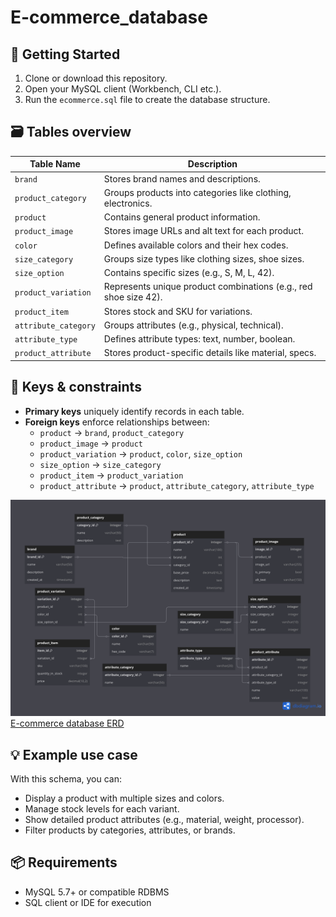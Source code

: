 # E-commerce_database

## 📌 Getting Started

1. Clone or download this repository.
2. Open your MySQL client (Workbench, CLI etc.).
3. Run the `ecommerce.sql` file to create the database structure.

## 🗃️ Tables overview

| Table Name          | Description |
|---------------------|-------------|
| `brand`             | Stores brand names and descriptions. |
| `product_category`  | Groups products into categories like clothing, electronics. |
| `product`           | Contains general product information. |
| `product_image`     | Stores image URLs and alt text for each product. |
| `color`             | Defines available colors and their hex codes. |
| `size_category`     | Groups size types like clothing sizes, shoe sizes. |
| `size_option`       | Contains specific sizes (e.g., S, M, L, 42). |
| `product_variation` | Represents unique product combinations (e.g., red shoe size 42). |
| `product_item`      | Stores stock and SKU for variations. |
| `attribute_category`| Groups attributes (e.g., physical, technical). |
| `attribute_type`    | Defines attribute types: text, number, boolean. |
| `product_attribute` | Stores product-specific details like material, specs. |

## 🔑 Keys & constraints

- **Primary keys** uniquely identify records in each table.
- **Foreign keys** enforce relationships between:
  - `product` → `brand`, `product_category`
  - `product_image` → `product`
  - `product_variation` → `product`, `color`, `size_option`
  - `size_option` → `size_category`
  - `product_item` → `product_variation`
  - `product_attribute` → `product`, `attribute_category`, `attribute_type`

![IMG](/ecommerce.png)
[E-commerce database ERD](https://dbdiagram.io/d/E-commerce-Database-6814a6391ca52373f53449dc)

## 💡 Example use case

With this schema, you can:

- Display a product with multiple sizes and colors.
- Manage stock levels for each variant.
- Show detailed product attributes (e.g., material, weight, processor).
- Filter products by categories, attributes, or brands.

## 📦 Requirements

- MySQL 5.7+ or compatible RDBMS
- SQL client or IDE for execution
